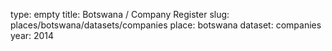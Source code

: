type: empty
title: Botswana / Company Register
slug: places/botswana/datasets/companies
place: botswana
dataset: companies
year: 2014
